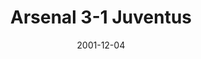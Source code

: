 ---
layout: post
title: Arsenal 3-1 Juventus
date: 2001-12-04
categories: champions-league
video: FEsNhSwILAA
summary: "Arsenal beat a strong Juventus side with a double from Freddie Ljungberg"
excerpt: "Arsenal beat a strong Juventus side with a double from Freddie Ljungberg"
title: Arsenal 3-1 Juventus
---